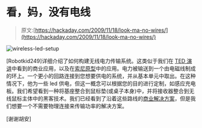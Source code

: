 # 看，妈，没有电线

> 原文:[https://hackaday.com/2009/11/18/look-ma-no-wires/](https://hackaday.com/2009/11/18/look-ma-no-wires/)

![](../Images/eaa29adfec30edb1620c88d0c73291b9.png "wireless-led-setup")

[Robotkid249]详细介绍了如何构建无线电力传输系统。这类似于我们在 [TED 演讲](http://hackaday.com/2009/08/28/wireless-electricity/)中看到的商业应用，以及在[索尼原型](http://hackaday.com/2009/10/03/sonys-wireless-electricity-offering/)中的应用。电力被输送到一个由电磁线制成的环上。一个更小的回路连接到您想要供电的系统，并从基本单元中取出。在这种情况下，他为一些 led 供电，但这一概念可以根据您的目的进行定制，如感应充电板。我们希望看到一种将基座整合到鼠标垫(或桌子本身)中，并将接收器整合到无线鼠标主体中的黑客技术。我们已经看到了沿着这些路线的[商业解决方案](http://hackaday.com/2008/11/03/inductive-charging-going-mainstream/)，但是我们想要一个不需要物理连接来传输功率的解决方案。

[谢谢胡安]